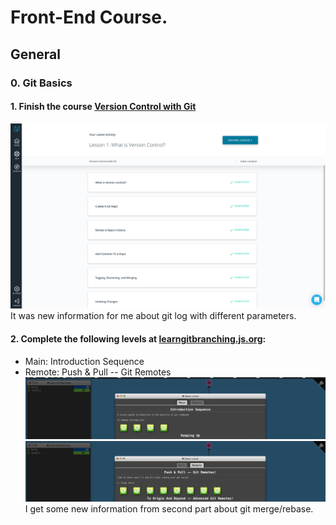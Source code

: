 # Front-End Course.

## General

### 0. Git Basics
#### 1. Finish the course [Version Control with Git](https://classroom.udacity.com/courses/ud123)  
![Screenshot](./assets/images/git_screenshot1.png)  
It was new information for me about git log with different parameters. 
#### 2. Complete the following levels at [learngitbranching.js.org](learngitbranching.js.org):
- Main: Introduction Sequence
- Remote: Push & Pull -- Git Remotes  
![Introduction Sequence Screenshot](./assets/images/git_screenshot2.png)  
![Push & Pull -- Git Remotes! Screenshot](./assets/images/git_screenshot3.png)
I get some new information from second part about git merge/rebase.
